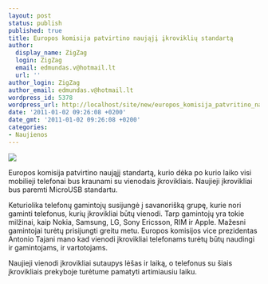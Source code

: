 ```yaml
---
layout: post
status: publish
published: true
title: Europos komisija patvirtino naująjį įkroviklių standartą
author:
  display_name: ZigZag
  login: ZigZag
  email: edmundas.v@hotmail.lt
  url: ''
author_login: ZigZag
author_email: edmundas.v@hotmail.lt
wordpress_id: 5378
wordpress_url: http://localhost/site/new/europos_komisija_patvritino_naujaji_pakroveju_standarta/
date: '2011-01-02 09:26:08 +0200'
date_gmt: '2011-01-02 09:26:08 +0200'
categories:
- Naujienos
---
```

<div class="imgright"><img src="http://www.part.lt/img/3a2c423121e6b96b1adacde7d32e78ef802.jpg"  /></div>
<p>Europos komisija patvirtino naująjį standartą, kurio dėka po kurio laiko visi mobilieji telefonai bus kraunami su vienodais įkrovikliais. Naujieji įkrovikliai bus paremti MicroUSB standartu. </p>
<p>Keturiolika telefonų gamintojų susijungė į savanorišką grupę, kurie nori gaminti telefonus, kurių įkrovikliai būtų vienodi. Tarp gamintojų yra tokie milžinai, kaip Nokia, Samsung, LG, Sony Ericsson, RIM ir Apple. Mažesni gamintojai turėtų prisijungti greitu metu. Europos komisijos vice prezidentas Antonio Tajani mano kad vienodi įkrovikliai telefonams turėtų būtų naudingi ir gamintojams, ir vartotojams.</p>
<p>Naujieji vienodi įkrovikliai sutaupys lėšas ir laiką, o telefonus su šiais įkrovikliais prekyboje turėtume pamatyti artimiausiu laiku.<br /></p>
